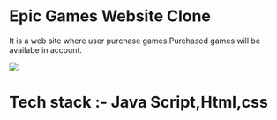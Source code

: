 <h1> Epic Games Website Clone </h1>
<p> It is a web site where user purchase games.Purchased games will be availabe in account. </p> 
<img src="https://user-images.githubusercontent.com/105916680/206272623-723ac155-4ed9-4d8c-8b22-733bdf509815.PNG" />


<h1> Tech stack :- Java Script,Html,css </h1>
